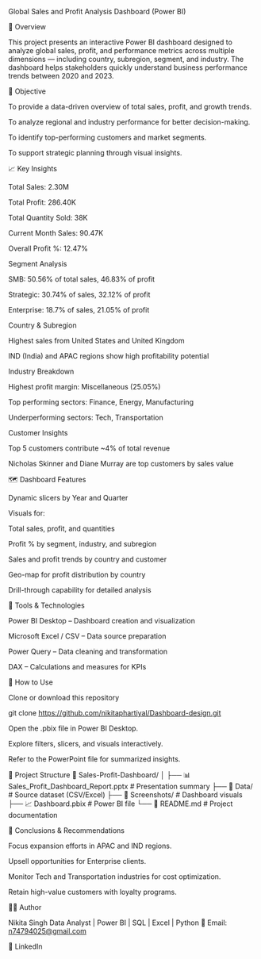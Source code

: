 
Global Sales and Profit Analysis Dashboard (Power BI)

📘 Overview

This project presents an interactive Power BI dashboard designed to analyze global sales, profit, and performance metrics across multiple dimensions — including country, subregion, segment, and industry.
The dashboard helps stakeholders quickly understand business performance trends between 2020 and 2023.

🧠 Objective

To provide a data-driven overview of total sales, profit, and growth trends.

To analyze regional and industry performance for better decision-making.

To identify top-performing customers and market segments.

To support strategic planning through visual insights.

📈 Key Insights

Total Sales: 2.30M

Total Profit: 286.40K

Total Quantity Sold: 38K

Current Month Sales: 90.47K

Overall Profit %: 12.47%

Segment Analysis

SMB: 50.56% of total sales, 46.83% of profit

Strategic: 30.74% of sales, 32.12% of profit

Enterprise: 18.7% of sales, 21.05% of profit

Country & Subregion

Highest sales from United States and United Kingdom

IND (India) and APAC regions show high profitability potential

Industry Breakdown

Highest profit margin: Miscellaneous (25.05%)

Top performing sectors: Finance, Energy, Manufacturing

Underperforming sectors: Tech, Transportation

Customer Insights

Top 5 customers contribute ~4% of total revenue

Nicholas Skinner and Diane Murray are top customers by sales value

🗺️ Dashboard Features

Dynamic slicers by Year and Quarter

Visuals for:

Total sales, profit, and quantities

Profit % by segment, industry, and subregion

Sales and profit trends by country and customer

Geo-map for profit distribution by country

Drill-through capability for detailed analysis

🧰 Tools & Technologies

Power BI Desktop – Dashboard creation and visualization

Microsoft Excel / CSV – Data source preparation

Power Query – Data cleaning and transformation

DAX – Calculations and measures for KPIs

🚀 How to Use

Clone or download this repository

git clone https://github.com/nikitaphartiyal/Dashboard-design.git


Open the .pbix file in Power BI Desktop.

Explore filters, slicers, and visuals interactively.

Refer to the PowerPoint file for summarized insights.

📂 Project Structure
📁 Sales-Profit-Dashboard/
│
├── 📊 Sales_Profit_Dashboard_Report.pptx       # Presentation summary
├── 📁 Data/                                    # Source dataset (CSV/Excel)
├── 📁 Screenshots/                             # Dashboard visuals
├── 📈 Dashboard.pbix                           # Power BI file
└── 📘 README.md                                # Project documentation

💬 Conclusions & Recommendations

Focus expansion efforts in APAC and IND regions.

Upsell opportunities for Enterprise clients.

Monitor Tech and Transportation industries for cost optimization.

Retain high-value customers with loyalty programs.

👩‍💻 Author

Nikita Singh
Data Analyst | Power BI | SQL | Excel | Python
📧 Email: n74794025@gmail.com

🔗 LinkedIn
